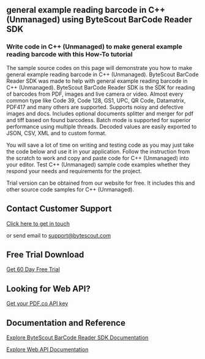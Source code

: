 ## general example reading barcode in C++ (Unmanaged) using ByteScout BarCode Reader SDK

### Write code in C++ (Unmanaged) to make general example reading barcode with this How-To tutorial

The sample source codes on this page will demonstrate you how to make general example reading barcode in C++ (Unmanaged). ByteScout BarCode Reader SDK was made to help with general example reading barcode in C++ (Unmanaged). ByteScout BarCode Reader SDK is the SDK for reading of barcodes from PDF, images and live camera or video. Almost every common type like Code 39, Code 128, GS1, UPC, QR Code, Datamatrix, PDF417 and many others are supported. Supports noisy and defective images and docs. Includes optional documents splitter and merger for pdf and tiff based on found barcodess. Batch mode is supported for superior performance using multiple threads. Decoded values are easily exported to JSON, CSV, XML and to custom format.

You will save a lot of time on writing and testing code as you may just take the code below and use it in your application. Follow the instruction from the scratch to work and copy and paste code for C++ (Unmanaged) into your editor. Test C++ (Unmanaged) sample code examples whether they respond your needs and requirements for the project.

Trial version can be obtained from our website for free. It includes this and other source code samples for C++ (Unmanaged).

## Contact Customer Support

[Click here to get in touch](https://bytescout.zendesk.com/hc/en-us/requests/new?subject=ByteScout%20BarCode%20Reader%20SDK%20Question)

or send email to [support@bytescout.com](mailto:support@bytescout.com?subject=ByteScout%20BarCode%20Reader%20SDK%20Question) 

## Free Trial Download

[Get 60 Day Free Trial](https://bytescout.com/download/web-installer?utm_source=github-readme)

## Looking for Web API? 

[Get your PDF.co API key](https://pdf.co/documentation/api?utm_source=github-readme)

## Documentation and Reference

[Explore ByteScout BarCode Reader SDK Documentation](https://bytescout.com/documentation/index.html?utm_source=github-readme)

[Explore Web API Documentation](https://pdf.co/documentation/api?utm_source=github-readme)